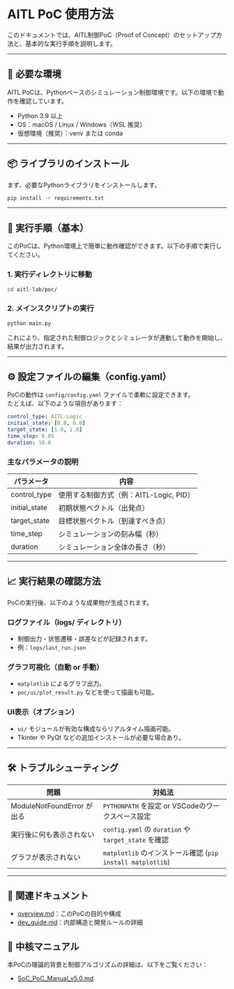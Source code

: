 # AITL PoC 使用方法

このドキュメントでは、AITL制御PoC（Proof of Concept）のセットアップ方法と、基本的な実行手順を説明します。

---

## 🔧 必要な環境

AITL PoCは、Pythonベースのシミュレーション制御環境です。以下の環境で動作を確認しています。

- Python 3.9 以上  
- OS：macOS / Linux / Windows（WSL 推奨）  
- 仮想環境（推奨）：venv または conda  

---

## 📦 ライブラリのインストール

まず、必要なPythonライブラリをインストールします。

```bash
pip install -r requirements.txt
```

---

## 🚀 実行手順（基本）

このPoCは、Python環境上で簡単に動作確認ができます。以下の手順で実行してください。

### 1. 実行ディレクトリに移動

```bash
cd aitl-lab/poc/
```

### 2. メインスクリプトの実行

```bash
python main.py
```

これにより、指定された制御ロジックとシミュレータが連動して動作を開始し、結果が出力されます。

---

## ⚙️ 設定ファイルの編集（config.yaml）

PoCの動作は `config/config.yaml` ファイルで柔軟に設定できます。  
たとえば、以下のような項目があります：

```yaml
control_type: AITL-Logic
initial_state: [0.0, 0.0]
target_state: [1.0, 1.0]
time_step: 0.05
duration: 10.0
```

### 主なパラメータの説明

| パラメータ       | 内容                                   |
|------------------|----------------------------------------|
| control_type     | 使用する制御方式（例：AITL-Logic, PID）|
| initial_state    | 初期状態ベクトル（出発点）             |
| target_state     | 目標状態ベクトル（到達すべき点）       |
| time_step        | シミュレーションの刻み幅（秒）         |
| duration         | シミュレーション全体の長さ（秒）       |

---

## 📈 実行結果の確認方法

PoCの実行後、以下のような成果物が生成されます。

### ログファイル（logs/ ディレクトリ）

- 制御出力・状態遷移・誤差などが記録されます。
- 例：`logs/last_run.json`

### グラフ可視化（自動 or 手動）

- `matplotlib` によるグラフ出力。
- `poc/ui/plot_result.py` などを使って描画も可能。

### UI表示（オプション）

- `ui/` モジュールが有効な構成ならリアルタイム描画可能。
- Tkinter や PyQt などの追加インストールが必要な場合あり。

---

## 🛠 トラブルシューティング

| 問題                         | 対処法                                                   |
|------------------------------|-----------------------------------------------------------|
| ModuleNotFoundError が出る   | `PYTHONPATH` を設定 or VSCodeのワークスペース設定       |
| 実行後に何も表示されない     | `config.yaml` の `duration` や `target_state` を確認     |
| グラフが表示されない         | `matplotlib` のインストール確認 (`pip install matplotlib`) |

---

## 🔗 関連ドキュメント

- [overview.md](./overview.md)：このPoCの目的や構成  
- [dev_guide.md](./dev_guide.md)：内部構造と開発ルールの詳細  


## 📘 中核マニュアル

本PoCの理論的背景と制御アルゴリズムの詳細は、以下をご覧ください：

- [SoC_PoC_Manual_v5.0.md](./SoC_PoC_Manual_v5.0.md)
